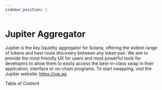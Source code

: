 ```yaml
---
sidebar_position: 1
---
```


# Jupiter Aggregator 


Jupiter is the key liquidity aggregator for Solana, offering the widest range of tokens and best route discovery between any token pair. 
We aim to provide the most friendly UX for users and most powerful tools for developers to allow them to easily access the best-in-class swap in their application, interface or on-chain programs.
To start swapping, visit the Jupiter website: https://jup.ag.

Table of Content
